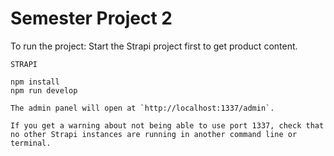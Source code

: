 # Semester Project 2

To run the project:
Start the Strapi project first to get product content.

```
STRAPI

npm install
npm run develop

The admin panel will open at `http://localhost:1337/admin`.

If you get a warning about not being able to use port 1337, check that no other Strapi instances are running in another command line or terminal.

```
